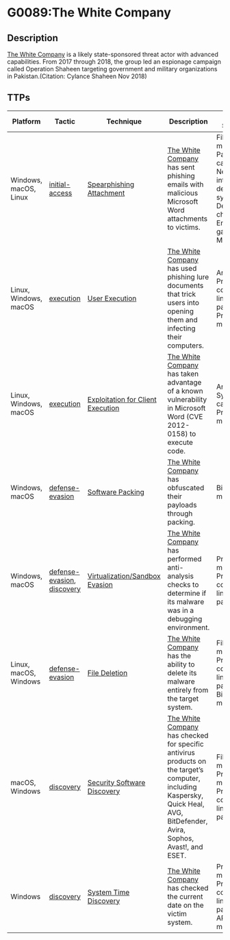 # G0089:The White Company

## Description

[The White Company](https://attack.mitre.org/groups/G0089) is a likely state-sponsored threat actor with advanced capabilities. From 2017 through 2018, the group led an espionage campaign called Operation Shaheen targeting government and military organizations in Pakistan.(Citation: Cylance Shaheen Nov 2018)

## TTPs

|Platform|Tactic|Technique|Description|Data Sources|
|---|---|---|---|---|
|Windows, macOS, Linux|[initial-access](https://attack.mitre.org/tactics/initial-access/) |[Spearphishing Attachment](https://attack.mitre.org/techniques/T1193/) |[The White Company](https://attack.mitre.org/groups/G0089) has sent phishing emails with malicious Microsoft Word attachments to victims. |File monitoring, Packet capture, Network intrusion detection system, Detonation chamber, Email gateway, Mail server|
|Linux, Windows, macOS|[execution](https://attack.mitre.org/tactics/execution/) |[User Execution](https://attack.mitre.org/techniques/T1204/) |[The White Company](https://attack.mitre.org/groups/G0089) has used phishing lure documents that trick users into opening them and infecting their computers. |Anti-virus, Process command-line parameters, Process monitoring|
|Linux, Windows, macOS|[execution](https://attack.mitre.org/tactics/execution/) |[Exploitation for Client Execution](https://attack.mitre.org/techniques/T1203/) | [The White Company](https://attack.mitre.org/groups/G0089) has taken advantage of a known vulnerability in Microsoft Word (CVE 2012-0158) to execute code. |Anti-virus, System calls, Process monitoring|
|Windows, macOS|[defense-evasion](https://attack.mitre.org/tactics/defense-evasion/) |[Software Packing](https://attack.mitre.org/techniques/T1045/) |[The White Company](https://attack.mitre.org/groups/G0089) has obfuscated their payloads through packing. |Binary file metadata|
|Windows, macOS|[defense-evasion](https://attack.mitre.org/tactics/defense-evasion/), [discovery](https://attack.mitre.org/tactics/discovery/) |[Virtualization/Sandbox Evasion](https://attack.mitre.org/techniques/T1497/) |[The White Company](https://attack.mitre.org/groups/G0089) has performed anti-analysis checks to determine if its malware was in a debugging environment. |Process monitoring, Process command-line parameters|
|Linux, macOS, Windows|[defense-evasion](https://attack.mitre.org/tactics/defense-evasion/) |[File Deletion](https://attack.mitre.org/techniques/T1107/) |[The White Company](https://attack.mitre.org/groups/G0089) has the ability to delete its malware entirely from the target system. |File monitoring, Process command-line parameters, Binary file metadata|
|macOS, Windows|[discovery](https://attack.mitre.org/tactics/discovery/) |[Security Software Discovery](https://attack.mitre.org/techniques/T1063/) |[The White Company](https://attack.mitre.org/groups/G0089) has checked for specific antivirus products on the target’s computer, including Kaspersky, Quick Heal, AVG, BitDefender, Avira, Sophos, Avast!, and ESET. |File monitoring, Process monitoring, Process command-line parameters|
|Windows|[discovery](https://attack.mitre.org/tactics/discovery/) |[System Time Discovery](https://attack.mitre.org/techniques/T1124/) |[The White Company](https://attack.mitre.org/groups/G0089) has checked the current date on the victim system. |Process monitoring, Process command-line parameters, API monitoring|
